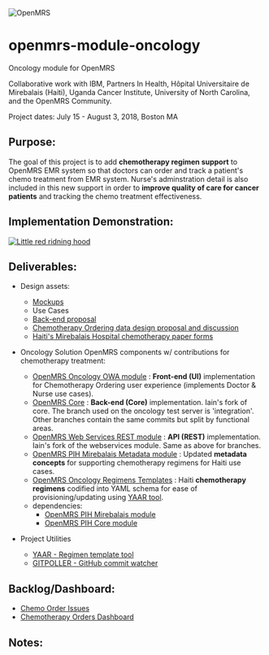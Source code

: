 <img src="https://cloud.githubusercontent.com/assets/668093/12567089/0ac42774-c372-11e5-97eb-00baf0fccc37.jpg" alt="OpenMRS"/>

# openmrs-module-oncology
Oncology module for OpenMRS

Collaborative work with IBM, Partners In Health, Hôpital Universitaire de Mirebalais (Haiti), Uganda Cancer Institute, University of North Carolina, and the OpenMRS Community.

Project dates: July 15 - August 3, 2018, Boston MA

Purpose:
--------
The goal of this project is to add **chemotherapy regimen support** to OpenMRS EMR system so that doctors can order and track a patient's chemo treatment from EMR system. Nurse's adminstration detail is also included in this new support in order to **improve quality of care for cancer patients** and tracking the chemo treatment effectiveness.

Implementation Demonstration:
-----------------------------
[![Little red ridning hood](http://i.imgur.com/7YTMFQp.png)](https://www.youtube.com/embed/acRL9razsss "OpenMRS Chemotherapy Regimen module demo - Click to Watch!")

Deliverables:
-------------

- Design assets:
  - [Mockups](https://github.com/openmrs/openmrs-module-oncology/blob/master/docs/Mockups.md)
  - Use Cases
  - [Back-end proposal](https://github.com/openmrs/openmrs-module-oncology/blob/master/docs/BACKEND_PROPOSAL.md)
  - [Chemotherapy Ordering data design proposal and discussion](https://talk.openmrs.org/t/chemotherapy-ordering-data-design/19133)
  - [Haiti's Mirebalais Hospital chemotherapy paper forms](https://github.com/openmrs/openmrs-module-oncology/tree/master/haiti-chemo-forms)

- Oncology Solution OpenMRS components w/ contributions for chemotherapy treatment:
  - [OpenMRS Oncology OWA module](https://github.com/openmrs/openmrs-owa-oncology) : **Front-end (UI)** implementation for Chemotherapy Ordering user experience (implements Doctor & Nurse use cases).
  - [OpenMRS Core](https://github.com/idlewis/openmrs-core) : **Back-end (Core)** implementation. Iain's fork of core. The branch used on the oncology test server is 'integration'. Other branches contain the same commits but split by functional areas.
  - [OpenMRS Web Services REST module](https://github.com/idlewis/openmrs-module-webservices.rest) : **API (REST)** implementation. Iain's fork of the webservices module. Same as above for branches.
  - [OpenMRS PIH Mirebalais Metadata module](https://github.com/PIH/openmrs-module-mirebalaismetadata) : Updated **metadata concepts** for supporting chemotherapy regimens for Haiti use cases.
  - [OpenMRS Oncology Regimens Templates](https://github.com/openmrs/openmrs-module-oncology/tree/master/regimens) : Haiti **chemotherapy regimens** codified into YAML schema for ease of provisioning/updating using [YAAR tool](https://github.com/dearmasm/openmrs-module-oncology/blob/master/utils/YAAR_DOCS.md).
  - dependencies:
    - [OpenMRS PIH Mirebalais module](https://github.com/PIH/openmrs-module-mirebalais)
    - [OpenMRS PIH Core module](https://github.com/PIH/openmrs-module-pihcore)

- Project Utilities
  - [YAAR - Regimen template tool](https://github.com/openmrs/openmrs-module-oncology/blob/master/utils/YAAR_DOCS.md)
  - [GITPOLLER - GitHub commit watcher](https://github.com/openmrs/openmrs-module-oncology/blob/master/utils/GITPOLLER_DOCS.md)


Backlog/Dashboard:
------------------

- [Chemo Order Issues](https://issues.openmrs.org/browse/TRUNK-5414?jql=labels%20%3D%20chemo-order)
- [Chemotherapy Orders Dashboard](https://issues.openmrs.org/secure/RapidBoard.jspa?rapidView=171&view=planning&selectedIssue=TRUNK-5413&projectKey=TRUNK)
  
  
Notes:
------

